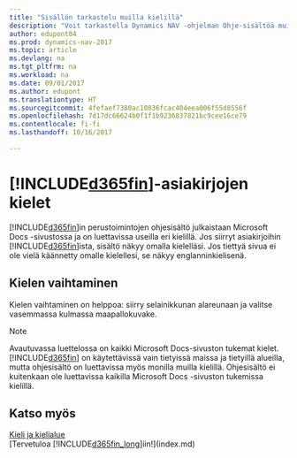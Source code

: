 ```yaml
---
title: "Sisällön tarkastelu muilla kielillä"
description: "Voit tarkastella Dynamics NAV -ohjelman Ohje-sisältöä muilla kielillä."
author: edupont04
ms.prod: dynamics-nav-2017
ms.topic: article
ms.devlang: na
ms.tgt_pltfrm: na
ms.workload: na
ms.date: 09/01/2017
ms.author: edupont
ms.translationtype: HT
ms.sourcegitcommit: 4fefaef7380ac10836fcac404eea006f55d8556f
ms.openlocfilehash: 7d17dc66624b0f1f1b9236837821bc9cee16ce79
ms.contentlocale: fi-fi
ms.lasthandoff: 10/16/2017

---
```

# <a name="languages-of-the-included365finincludesd365finmdmd-docs"></a>[!INCLUDE[d365fin](includes/d365fin_md.md)]-asiakirjojen kielet
[!INCLUDE[d365fin](includes/d365fin_md.md)]in perustoimintojen ohjesisältö julkaistaan Microsoft Docs -sivustossa ja on luettavissa useilla eri kielillä. Jos siirryt asiakirjoihin [!INCLUDE[d365fin](includes/d365fin_md.md)]ista, sisältö näkyy omalla kielelläsi. Jos tiettyä sivua ei ole vielä käännetty omalle kielellesi, se näkyy englanninkielisenä.

## <a name="how-do-i-change-the-language"></a>Kielen vaihtaminen
Kielen vaihtaminen on helppoa: siirry selainikkunan alareunaan ja valitse vasemmassa kulmassa maapallokuvake.

> [!NOTE]  
> Avautuvassa luettelossa on kaikki Microsoft Docs-sivuston tukemat kielet. [!INCLUDE[d365fin](includes/d365fin_md.md)] on käytettävissä vain tietyissä maissa ja tietyillä alueilla, mutta ohjesisältö on luettavissa myös monilla muilla kielillä. Ohjesisältö ei kuitenkaan ole luettavissa kaikilla Microsoft Docs -sivuston tukemissa kielillä.

## <a name="see-also"></a>Katso myös
[Kieli ja kielialue](about-locale-language.md)  
[Tervetuloa [!INCLUDE[d365fin_long](includes/d365fin_long_md.md)]iin!](index.md)  

